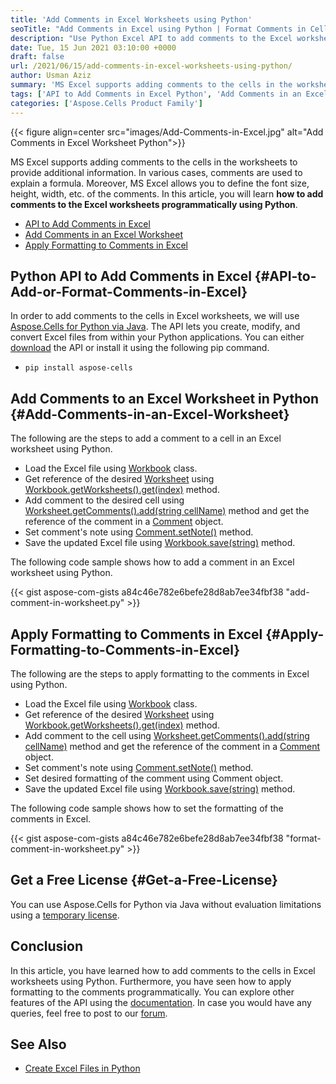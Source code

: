 ```yaml
---
title: 'Add Comments in Excel Worksheets using Python'
seoTitle: "Add Comments in Excel using Python | Format Comments in Cells"
description: "Use Python Excel API to add comments to the Excel worksheets using Python. Format the cell comments in Excel worksheets programmatically."
date: Tue, 15 Jun 2021 03:10:00 +0000
draft: false
url: /2021/06/15/add-comments-in-excel-worksheets-using-python/
author: Usman Aziz
summary: 'MS Excel supports adding comments to the cells in the worksheets to provide additional information. In various cases, comments are used to explain a formula. Moreover, MS Excel allows you to define the font size, height, width, etc. of the comments. In this article, you will learn **how to add comments to the Excel worksheets programmatically using Python**.'
tags: ['API to Add Comments in Excel Python', 'Add Comments in an Excel Worksheet Python', 'Apply Formatting to Comments in Excel Python']
categories: ['Aspose.Cells Product Family']
---
```




{{< figure align=center src="images/Add-Comments-in-Excel.jpg" alt="Add Comments in Excel Worksheet Python">}}


MS Excel supports adding comments to the cells in the worksheets to provide additional information. In various cases, comments are used to explain a formula. Moreover, MS Excel allows you to define the font size, height, width, etc. of the comments. In this article, you will learn **how to add comments to the Excel worksheets programmatically using Python**.

*   [API to Add Comments in Excel][1]
*   [Add Comments in an Excel Worksheet][2]
*   [Apply Formatting to Comments in Excel][3]

## Python API to Add Comments in Excel {#API-to-Add-or-Format-Comments-in-Excel}

In order to add comments to the cells in Excel worksheets, we will use [Aspose.Cells for Python via Java][4]. The API lets you create, modify, and convert Excel files from within your Python applications. You can either [download][5] the API or install it using the following pip command.

*   `pip install aspose-cells`

## Add Comments to an Excel Worksheet in Python {#Add-Comments-in-an-Excel-Worksheet}

The following are the steps to add a comment to a cell in an Excel worksheet using Python.

*   Load the Excel file using [Workbook][6] class.
*   Get reference of the desired [Worksheet][7] using [Workbook.getWorksheets().get(index)][8] method.
*   Add comment to the desired cell using [Worksheet.getComments().add(string cellName)][9] method and get the reference of the comment in a [Comment][10] object.
*   Set comment's note using [Comment.setNote()][11] method.
*   Save the updated Excel file using [Workbook.save(string)][12] method.

The following code sample shows how to add a comment in an Excel worksheet using Python.

{{< gist aspose-com-gists a84c46e782e6befe28d8ab7ee34fbf38 "add-comment-in-worksheet.py" >}}

## Apply Formatting to Comments in Excel {#Apply-Formatting-to-Comments-in-Excel}

The following are the steps to apply formatting to the comments in Excel using Python.

*   Load the Excel file using [Workbook][13] class.
*   Get reference of the desired [Worksheet][14] using [Workbook.getWorksheets().get(index)][15] method.
*   Add comment to the cell using [Worksheet.getComments().add(string cellName)][16] method and get the reference of the comment in a [Comment][17] object.
*   Set comment's note using [Comment.setNote()][18] method.
*   Set desired formatting of the comment using Comment object.
*   Save the updated Excel file using [Workbook.save(string)][19] method.

The following code sample shows how to set the formatting of the comments in Excel.

{{< gist aspose-com-gists a84c46e782e6befe28d8ab7ee34fbf38 "format-comment-in-worksheet.py" >}}

## Get a Free License {#Get-a-Free-License}

You can use Aspose.Cells for Python via Java without evaluation limitations using a [temporary license][20].

## Conclusion

In this article, you have learned how to add comments to the cells in Excel worksheets using Python. Furthermore, you have seen how to apply formatting to the comments programmatically. You can explore other features of the API using the [documentation][21]. In case you would have any queries, feel free to post to our [forum][22].

## See Also

*   [Create Excel Files in Python][23]




[1]: #API-to-Add-or-Format-Comments-in-Excel
[2]: #Add-Comments-in-an-Excel-Worksheet
[3]: #Apply-Formatting-to-Comments-in-Excel
[4]: https://products.aspose.com/cells/python-java
[5]: https://downloads.aspose.com/cells/pythonjava
[6]: https://apireference.aspose.com/cells/python/asposecells.api/Workbook
[7]: https://apireference.aspose.com/cells/python/asposecells.api/Worksheet
[8]: https://apireference.aspose.com/cells/python/asposecells.api/worksheetcollection#Item%20(java.lang.String)
[9]: https://apireference.aspose.com/cells/python/asposecells.api/commentcollection#add(java.lang.String)
[10]: https://apireference.aspose.com/cells/python/asposecells.api/Comment
[11]: https://apireference.aspose.com/cells/python/asposecells.api/comment#Note
[12]: https://apireference.aspose.com/cells/python/asposecells.api/workbook#save(java.lang.String)
[13]: https://apireference.aspose.com/cells/python/asposecells.api/Workbook
[14]: https://apireference.aspose.com/cells/python/asposecells.api/Worksheet
[15]: https://apireference.aspose.com/cells/python/asposecells.api/worksheetcollection#Item%20(java.lang.String)
[16]: https://apireference.aspose.com/cells/python/asposecells.api/commentcollection#add(java.lang.String)
[17]: https://apireference.aspose.com/cells/python/asposecells.api/Comment
[18]: https://apireference.aspose.com/cells/python/asposecells.api/comment#Note
[19]: https://apireference.aspose.com/cells/python/asposecells.api/workbook#save(java.lang.String)
[20]: https://purchase.aspose.com/temporary-license
[21]: https://docs.aspose.com/cells/pythonjava
[22]: https://forum.aspose.com/
[23]: https://blog.aspose.com/2020/08/19/create-excel-xls-xlsx-using-python-excel-api/





